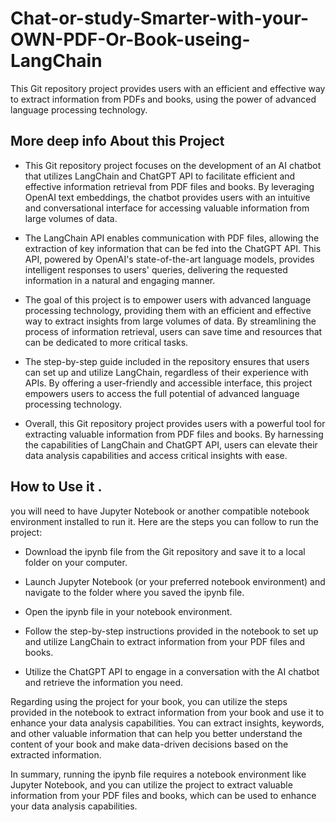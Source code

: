 # Chat-or-study-Smarter-with-your-OWN-PDF-Or-Book-useing-LangChain
This Git repository project provides users with an efficient and effective way to extract information from PDFs and books, using the power of advanced language processing technology.

## More deep info About this Project 

- This Git repository project focuses on the development of an AI chatbot that utilizes LangChain and ChatGPT API to facilitate efficient and effective information retrieval from PDF files and books. By leveraging OpenAI text embeddings, the chatbot provides users with an intuitive and conversational interface for accessing valuable information from large volumes of data.


- The LangChain API enables communication with PDF files, allowing the extraction of key information that can be fed into the ChatGPT API. This API, powered by OpenAI's state-of-the-art language models, provides intelligent responses to users' queries, delivering the requested information in a natural and engaging manner.


- The goal of this project is to empower users with advanced language processing technology, providing them with an efficient and effective way to extract insights from large volumes of data. By streamlining the process of information retrieval, users can save time and resources that can be dedicated to more critical tasks.


- The step-by-step guide included in the repository ensures that users can set up and utilize LangChain, regardless of their experience with APIs. By offering a user-friendly and accessible interface, this project empowers users to access the full potential of advanced language processing technology.


- Overall, this Git repository project provides users with a powerful tool for extracting valuable information from PDF files and books. By harnessing the capabilities of LangChain and ChatGPT API, users can elevate their data analysis capabilities and access critical insights with ease.



## How to Use it .

you will need to have Jupyter Notebook or another compatible notebook environment installed to run it. Here are the steps you can follow to run the project:

- Download the ipynb file from the Git repository and save it to a local folder on your computer.

- Launch Jupyter Notebook (or your preferred notebook environment) and navigate to the folder where you saved the ipynb file.

- Open the ipynb file in your notebook environment.

- Follow the step-by-step instructions provided in the notebook to set up and utilize LangChain to extract information from your PDF files and books.

- Utilize the ChatGPT API to engage in a conversation with the AI chatbot and retrieve the information you need.

Regarding using the project for your book, you can utilize the steps provided in the notebook to extract information from your book and use it to enhance your data analysis capabilities. You can extract insights, keywords, and other valuable information that can help you better understand the content of your book and make data-driven decisions based on the extracted information.

In summary, running the ipynb file requires a notebook environment like Jupyter Notebook, and you can utilize the project to extract valuable information from your PDF files and books, which can be used to enhance your data analysis capabilities.  
